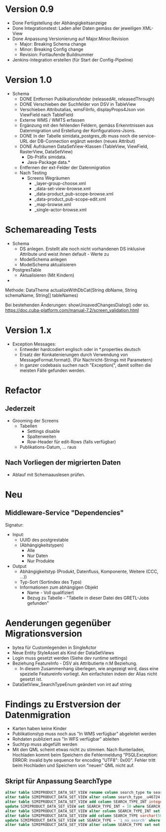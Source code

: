 # Version 0.9

* Done Fertigstellung der Abhängigkeitsanzeige
* Done Integrationstest: Laden aller Daten gemäss der jeweiligen XML-View
* Done Anpassung Versionierung auf Major.Minor.Revision
  * Major: Breaking Schema change
  * Minor: Breaking Config change
  * Revision: Fortlaufende Buildnummer
* Jenkins-Integration erstellen (für Start der Config-Pipeline) 


# Version 1.0

* Schema
  * DONE Entfernen Publikationsfelder (releasedAt, releasedThrough)
  * DONE Verschieben der Suchfelder von DSV in TableView
  * Verschieben Attributalias, wmsFiInfo, displayProps4Json von ViewField nach TableField
  * Externe WMS / WMTS erfassen
  * Ergänzung mit den fehlenden Feldern, gemäss Erkenntnissen aus Datenmigration und Erstellung der
  Konfigurations-Jsons.
  * DONE In der Tabelle simidata_postgres_db muss noch die service-URL der DB-Connection ergänzt werden (neues Attribut)
  * DONE Aufräumen DataSetView-Klassen (TableView, ViewField, RasterView, DataSetView)
    * Db-Präfix simidata. 
    * Java-Package data.*
  * Entfernen der ext-Felder der Datenmigration    
  * Nach Testing
      * Screens Wegräumen
        * _layer-group-choose.xml
        * _data-set-view-browse.xml
        * _data-product_pub-scope-browse.xml
        * _data-product_pub-scope-edit.xml
        * _map-browse.xml
        * _single-actor-browse.xml
        
        
# Schemareading Tests

* Schema 
  * DS anlegen. Erstellt alle noch nicht vorhandenen DS inklusive Attribute und weist ihnen default - Werte zu
  * ModelSchema anlegen
  * ModelSchema aktualisieren
* PostgresTable
  * Aktualisieren (Mit Kindern)
* 

Methode: DataTheme actualizeWithDbCat(String dbName, String schemaName, String[] tableNames)

Bei bestehenden Änderungen: showUnsavedChangesDialog() oder so.  https://doc.cuba-platform.com/manual-7.2/screen_validation.html
   
# Version 1.x
- Exception Messages: 
  - Entweder hardcodiert englisch oder in *.properties deutsch
  - Ersatz der Konkatenierungen durch Verwendung von MessageFormat.format(). (Für Nachricht-Strings mit Parametern)
  - In ganzer codebasis suchen nach "Exception(", damit sollten die meisten Fälle gefunden werden.

# Refactor

## Jederzeit

* Grooming der Screens
  * Tabellen
    * Settings disable
    * Spaltenweiten
    * Row-Header für edit-Rows (falls verfügbar)
  * Publikations-Datum, ... raus
  
## Nach Vorliegen der migrierten Daten

* Ablauf mit Schemaauslesen prüfen.


# Neu

## Middleware-Service "Dependencies"

Signatur:
* Input:
  * UUID des postgrestable
  * (Abhängigkeitstypen)
    * Alle
    * Nur Daten
    * Nur Produkte
* Output
  * Abhängigkeitstyp (Produkt, Datenfluss, Komponente, Weitere (CCC, ...))
  * Typ-Sort (Sortindex des Typs)
  * Informationen zum abhängigen Objekt
    * Name - Voll qualifiziert
    * Bezug zu Tabelle - "Tabelle in dieser Datei des GRETL-Jobs gefunden"
    
# Aenderungen gegenüber Migrationsversion
* bytea für Customlegenden in SingleActor
* Neue Entity StyleAsset als Kind der DataSetViews
* Login muss gesetzt werden (Siehe dev runtime settings)
* Beziehung FeatureInfo - DSV als Attributierte n:M Beziehung. 
  * In diesem Zusammenhang überlegen, wie angezeigt wird, dass eine spezielle Featureinfo vorliegt.
  Am einfachsten indem der Alias nicht gesetzt ist.
* DataSetView_SearchTypeEnum geändert von int auf string

# Findings zu Erstversion der Datenmigration
* Karten haben keine Kinder
* Publikationstyp muss noch aus "In WMS verfügbar" abgeleitet werden
* Rohdaten publiziert aus "In WFS verfügbar" ableiten
* Suchtyp muss abgefüllt werden
* Mit den QML scheint etwas nicht zu stimmen. Nach Runterladen, Hochladen kommt beim Speichern die Fehlermeldung "PSQLException: ERROR: invalid byte sequence for encoding "UTF8": 0x00". Fehler tritt beim Hochladen und Speichern von "neuen" QML nicht auf.

## Skript für Anpassung SearchType

```sql
alter table SIMIPRODUCT_DATA_SET_VIEW rename column search_type to search_type__u46724 ;
alter table SIMIPRODUCT_DATA_SET_VIEW alter column search_type__u46724 drop not null ;
alter table SIMIPRODUCT_DATA_SET_VIEW add column SEARCH_TYPE_INT integer ^
update SIMIPRODUCT_DATA_SET_VIEW set SEARCH_TYPE_INT = 10 where SEARCH_TYPE_INT is null ;
alter table SIMIPRODUCT_DATA_SET_VIEW alter column SEARCH_TYPE_INT set not null ;
alter table SIMIPRODUCT_DATA_SET_VIEW add column SEARCH_TYPE varchar(50) ^
update SIMIPRODUCT_DATA_SET_VIEW set SEARCH_TYPE = '1_no_search' where SEARCH_TYPE is null ;
alter table SIMIPRODUCT_DATA_SET_VIEW alter column SEARCH_TYPE set not null ;
```
    